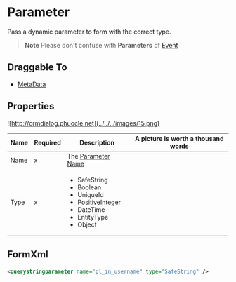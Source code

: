 # Parameter

Pass a dynamic parameter to form with the correct type.

>**Note**
Please don't confuse with **Parameters** of [Event](../Event)

## Draggable To

- [MetaData](..)

## Properties

![http://crmdialog.phuocle.net](../../../images/15.png)

|Name|Required|Description|A picture is worth a thousand words
|-|-|-|-|
|Name|x|The [Parameter Name](../../../others/ControlId)|
|Type|x|<ul><li>SafeString</li><li>Boolean</li><li>UniqueId</li><li>PositiveInteger</li><li>DateTime</li><li>EntityType</li><li>Object</li></ul>|

## FormXml

```xml
<querystringparameter name="pl_in_username" type="SafeString" />
```
